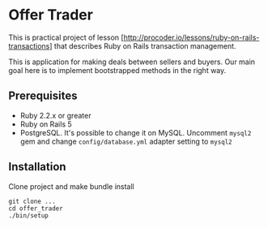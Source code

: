 # Offer Trader
This is practical project of lesson [http://procoder.io/lessons/ruby-on-rails-transactions] that describes Ruby on Rails transaction management.  

This is application for making deals between sellers and buyers. Our main goal here is to implement bootstrapped methods in the right way.

## Prerequisites
* Ruby 2.2.x or greater
* Ruby on Rails 5
* PostgreSQL. It's possible to change it on MySQL. Uncomment `mysql2` gem and change `config/database.yml` adapter setting to `mysql2`

## Installation
Clone project and make bundle install
```
git clone ...
cd offer_trader
./bin/setup
```

